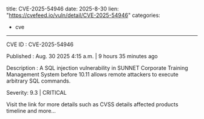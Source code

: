  
title: CVE-2025-54946
date: 2025-8-30
lien: "https://cvefeed.io/vuln/detail/CVE-2025-54946"
categories:
  - cve
---

CVE ID : CVE-2025-54946

Published :  Aug. 30
2025
4:15 a.m. | 9 hours
35 minutes ago

Description : A SQL injection vulnerability in SUNNET Corporate Training Management System before 10.11 allows remote attackers to execute arbitrary SQL commands.

Severity: 9.3 | CRITICAL

Visit the link for more details
such as CVSS details
affected products
timeline
and more...
